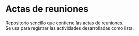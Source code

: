 # Actas de reuniones

Repositorio sencillo que contiene las actas de reuniones.  
Se usa para registrar las actividades desarrolladas como lista.